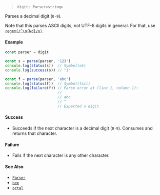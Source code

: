 <!--
 Copyright (c) 2020 Thomas J. Otterson
 
 This software is released under the MIT License.
 https://opensource.org/licenses/MIT
-->

> `digit: Parser<string>`

Parses a decimal digit (`0-9`).

Note that this parses ASCII digits, not UTF-8 digits in general. For that, use [`regex(/^\p{Nd}/u)`](regex.md).

#### Example

```javascript
const parser = digit

const s = parse(parser, '123')
console.log(status(s))  // Symbol(ok)
console.log(success(s)) // "1"

const f = parse(parser, 'abc')
console.log(status(f))  // Symbol(fail)
console.log(failure(f)) // Parse error at (line 1, column 1):
                        //
                        // abc
                        // ^
                        // Expected a digit
```

#### Success

* Succeeds if the next character is a decimal digit (`0-9`). Consumes and returns that character.

#### Failure

* Fails if the next character is any other character.

#### See Also

* [`Parser`](../types/parser.md)
* [`hex`](/hex.md)
* [`octal`](/octal.md)